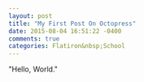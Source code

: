 ```yaml
---
layout: post
title: "My First Post On Octopress"
date: 2015-08-04 16:51:22 -0400
comments: true
categories: Flatiron&nbsp;School
---
```


"Hello, World." 